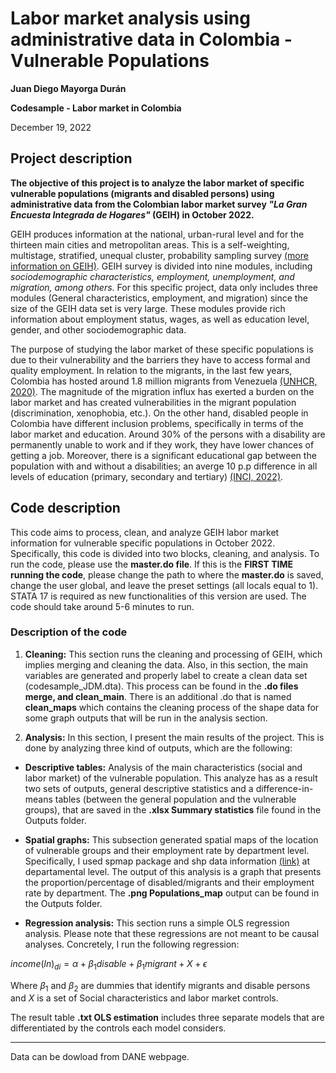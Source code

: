 # Labor market analysis using administrative data in Colombia - Vulnerable Populations

**Juan Diego Mayorga Durán**

**Codesample - Labor market in Colombia**

December 19, 2022

## Project description

**The objective of this project is to analyze the labor market of specific vulnerable populations (migrants and disabled persons) using administrative data from the Colombian labor market survey *"La Gran Encuesta Integrada de Hogares"* (GEIH) in October 2022.** 

GEIH produces information at the national, urban-rural level and for the thirteen main cities and metropolitan areas. This is a self-weighting, multistage, stratified, unequal cluster, probability sampling survey [(more information on GEIH)](https://www.dane.gov.co/index.php/estadisticas-por-tema/mercado-laboral/empleo-y-desempleo/geih-historicos). GEIH survey is divided into nine modules, including *sociodemographic characteristics, employment, unemployment, and migration, among others*. For this specific project, data only includes three modules (General characteristics, employment, and migration) since the size of the GEIH data set is very large. These modules provide rich information about employment status, wages, as well as education level, gender, and other sociodemographic data.

The purpose of studying the labor market of these specific populations is due to their vulnerability and the barriers they have to access formal and quality employment. In relation to the migrants, in the last few years, Colombia has hosted around 1.8 million migrants from Venezuela [(UNHCR, 2020)](https://www.unhcr.org/globaltrends#:~:text=During%202020%2C%20several%20crises,within%20and%20beyond%20countries'%20borders.). The magnitude of the migration influx has exerted a burden on the labor market and has created vulnerabilities in the migrant population (discrimination, xenophobia, etc.). On the other hand, disabled people in Colombia have different inclusion problems, specifically in terms of the labor market and education. Around 30% of the persons with a disability are permanently unable to work and if they work, they have lower chances of getting a job. Moreover, there is a significant educational gap between the population with and without a disabilities; an averge 10 p.p difference in all levels of education (primary, secondary and tertiary) [(INCI, 2022)](https://www.inci.gov.co/blog/la-discapacidad-en-colombia-segun-estadisticas-del-dane). 

 ## Code description 
 
This code aims to process, clean, and analyze GEIH labor market information for vulnerable specific populations in October 2022. Specifically, this code is divided into two blocks, cleaning, and analysis. To run the code, please use the **master.do file**. If this is the **FIRST TIME running the code**, please change the path to where the **master.do** is saved, change the user global, and leave the preset settings (all locals equal to 1). STATA 17 is required as new functionalities of this version are used. The code should take around 5-6 minutes to run. 

### Description of the code 

1. **Cleaning:** This section runs the cleaning and processing of GEIH, which implies merging and cleaning the data. Also, in this section, the main variables are generated and properly label to create a clean data set (codesample_JDM.dta). This process can be found in the **.do files merge, and clean_main**. There is an additional .do that is named **clean_maps** which contains the cleaning process of the shape data for some graph outputs that will be run in the analysis section.


3. **Analysis:** In this section, I present the main results of the project. This is done by analyzing three kind of outputs, which are the following: 

 - **Descriptive tables:** Analysis of the main characteristics (social and labor market) of the vulnerable population. This analyze has as a result two sets of outputs, general descriptive statistics and a difference-in-means tables (between the general population and the vulnerable groups), that are saved in the **.xlsx Summary statistics** file found in the Outputs folder.  
 
 - **Spatial graphs:** This subsection generated spatial maps of the location of vulnerable groups and their employment rate by department level. Specifically, I used spmap package and shp data information [(link)](https://sites.google.com/site/seriescol/shapes) at departamental level. The output of this analysis is a graph that presents the proportion/percentage of disabled/migrants and their employment rate by department. The **.png Populations_map** output can be found in the Outputs folder.
 
 - **Regression analysis:** This section runs a simple OLS regression analysis. Please note that these regressions are not meant to be causal analyses. Concretely, I run the following regression: 

$income(ln)_{di} =  \alpha+\beta_1 disable + \beta_1 migrant + X + \epsilon$

Where $\beta_1$ and $\beta_2$ are dummies that identify migrants and disable persons and $X$ is a set of Social characteristics and labor market controls.

The result table **.txt OLS estimation** includes three separate models that are differentiated by the controls each model considers.

***********
Data can be dowload from DANE webpage.
